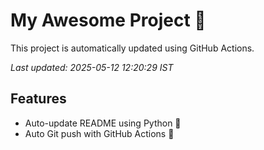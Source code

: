# My Awesome Project 🚀

This project is automatically updated using GitHub Actions.

_Last updated: 2025-05-12 12:20:29 IST_

## Features
- Auto-update README using Python 🐍
- Auto Git push with GitHub Actions 🤖
